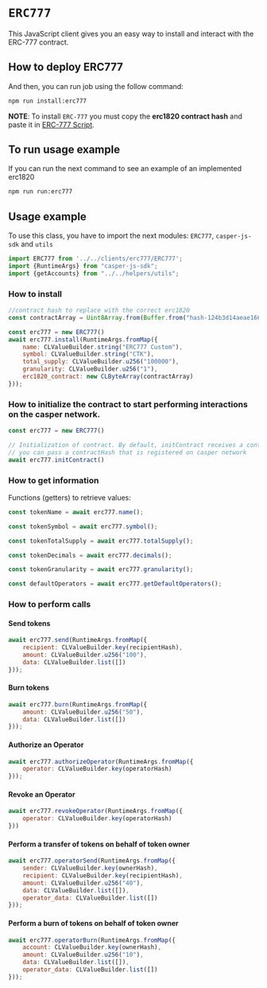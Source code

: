 # `ERC777`

This JavaScript client gives you an easy way to install and interact with the ERC-777 contract.

## How to deploy ERC777
And then, you can run job using the follow command:
```bash
npm run install:erc777
```
**NOTE**: To install `ERC-777` you must copy the **erc1820 contract hash**
and paste it in [ERC-777 Script](src/jobs/erc777/installer.js).


## To run usage example
If you can run the next command to see an example of an implemented erc1820
```bash
npm run run:erc777
```

## Usage example
To use this class, you have to import the next modules: `ERC777`, `casper-js-sdk` and `utils`
```javascript
import ERC777 from '../../clients/erc777/ERC777';
import {RuntimeArgs} from "casper-js-sdk";
import {getAccounts} from "../../helpers/utils";
```

### How to install
```javascript
//contract hash to replace with the correct erc1820
const contractArray = Uint8Array.from(Buffer.from("hash-124b3d14aeae1668afde1f35a28162c98d25446b52d19a1058e3cef7ac545bfe".slice(5), 'hex'));

const erc777 = new ERC777()
await erc777.install(RuntimeArgs.fromMap({
    name: CLValueBuilder.string("ERC777 Custom"),
    symbol: CLValueBuilder.string("CTK"),
    total_supply: CLValueBuilder.u256("100000"),
    granularity: CLValueBuilder.u256("1"),
    erc1820_contract: new CLByteArray(contractArray)
}));
```

### How to initialize the contract to start performing interactions on the casper network.
```javascript
const erc777 = new ERC777()

// Initialization of contract. By default, initContract receives a contractHash (=null)
// you can pass a contractHash that is registered on casper network
await erc777.initContract()
```

### How to get information
Functions (getters) to retrieve values:

```javascript
const tokenName = await erc777.name();

const tokenSymbol = await erc777.symbol();

const tokenTotalSupply = await erc777.totalSupply();

const tokenDecimals = await erc777.decimals();

const tokenGranularity = await erc777.granularity();

const defaultOperators = await erc777.getDefaultOperators();
```

### How to perform calls
#### Send tokens
```javascript
await erc777.send(RuntimeArgs.fromMap({
    recipient: CLValueBuilder.key(recipientHash),
    amount: CLValueBuilder.u256("100"),
    data: CLValueBuilder.list([])
}));
```
#### Burn tokens
```javascript
await erc777.burn(RuntimeArgs.fromMap({
    amount: CLValueBuilder.u256("50"),
    data: CLValueBuilder.list([])
}));
```
#### Authorize an Operator
```javascript
await erc777.authorizeOperator(RuntimeArgs.fromMap({
    operator: CLValueBuilder.key(operatorHash)
}));
```
#### Revoke an Operator
```javascript
await erc777.revokeOperator(RuntimeArgs.fromMap({
    operator: CLValueBuilder.key(operatorHash)
}))
```
#### Perform a transfer of tokens on behalf of token owner
```javascript
await erc777.operatorSend(RuntimeArgs.fromMap({
    sender: CLValueBuilder.key(ownerHash),
    recipient: CLValueBuilder.key(recipientHash),
    amount: CLValueBuilder.u256("40"),
    data: CLValueBuilder.list([]),
    operator_data: CLValueBuilder.list([])
}));
```
#### Perform a burn of tokens on behalf of token owner
```javascript
await erc777.operatorBurn(RuntimeArgs.fromMap({
    account: CLValueBuilder.key(ownerHash),
    amount: CLValueBuilder.u256("10"),
    data: CLValueBuilder.list([]),
    operator_data: CLValueBuilder.list([])
}));
```